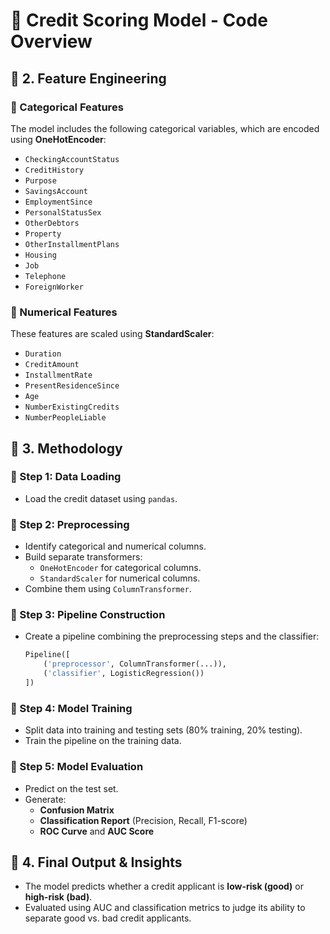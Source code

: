 
# 🧾 Credit Scoring Model - Code Overview

## 🔹 2. Feature Engineering

### 🔸 Categorical Features
The model includes the following categorical variables, which are encoded using **OneHotEncoder**:
* `CheckingAccountStatus`
* `CreditHistory`
* `Purpose`
* `SavingsAccount`
* `EmploymentSince`
* `PersonalStatusSex`
* `OtherDebtors`
* `Property`
* `OtherInstallmentPlans`
* `Housing`
* `Job`
* `Telephone`
* `ForeignWorker`

### 🔸 Numerical Features
These features are scaled using **StandardScaler**:
* `Duration`
* `CreditAmount`
* `InstallmentRate`
* `PresentResidenceSince`
* `Age`
* `NumberExistingCredits`
* `NumberPeopleLiable`

## 🔹 3. Methodology

### 🔸 Step 1: Data Loading
* Load the credit dataset using `pandas`.

### 🔸 Step 2: Preprocessing
* Identify categorical and numerical columns.
* Build separate transformers:
  * `OneHotEncoder` for categorical columns.
  * `StandardScaler` for numerical columns.
* Combine them using `ColumnTransformer`.

### 🔸 Step 3: Pipeline Construction
* Create a pipeline combining the preprocessing steps and the classifier:
  ```python
  Pipeline([
      ('preprocessor', ColumnTransformer(...)),
      ('classifier', LogisticRegression())
  ])
  ```
  
### 🔸 Step 4: Model Training
* Split data into training and testing sets (80% training, 20% testing).
* Train the pipeline on the training data.

### 🔸 Step 5: Model Evaluation
* Predict on the test set.
* Generate:
  * **Confusion Matrix**
  * **Classification Report** (Precision, Recall, F1-score)
  * **ROC Curve** and **AUC Score**

## 🔹 4. Final Output & Insights
* The model predicts whether a credit applicant is **low-risk (good)** or **high-risk (bad)**.
* Evaluated using AUC and classification metrics to judge its ability to separate good vs. bad credit applicants.


